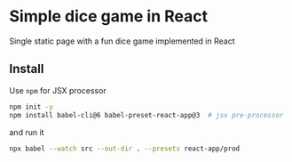 # Simple dice game in React

Single static page with a fun dice game implemented in React

## Install

Use `npm` for JSX processor

```bash
npm init -y
npm install babel-cli@6 babel-preset-react-app@3  # jsx pre-processor
```

and run it

```bash
npx babel --watch src --out-dir . --presets react-app/prod 
```
